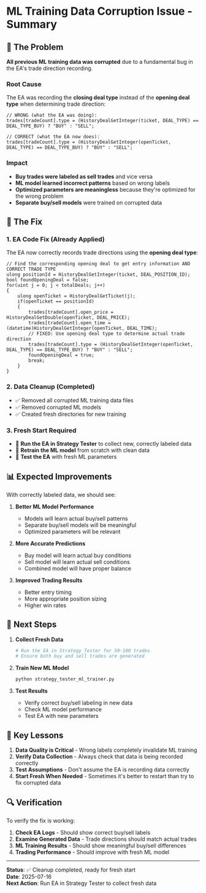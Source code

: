 # ML Training Data Corruption Issue - Summary

## 🚨 The Problem

**All previous ML training data was corrupted** due to a fundamental bug in the EA's trade direction recording.

### Root Cause
The EA was recording the **closing deal type** instead of the **opening deal type** when determining trade direction:

```mql5
// WRONG (what the EA was doing):
trades[tradeCount].type = (HistoryDealGetInteger(ticket, DEAL_TYPE) == DEAL_TYPE_BUY) ? "BUY" : "SELL";

// CORRECT (what the EA now does):
trades[tradeCount].type = (HistoryDealGetInteger(openTicket, DEAL_TYPE) == DEAL_TYPE_BUY) ? "BUY" : "SELL";
```

### Impact
- **Buy trades were labeled as sell trades** and vice versa
- **ML model learned incorrect patterns** based on wrong labels
- **Optimized parameters are meaningless** because they're optimized for the wrong problem
- **Separate buy/sell models** were trained on corrupted data

## 🔧 The Fix

### 1. EA Code Fix (Already Applied)
The EA now correctly records trade directions using the **opening deal type**:

```mql5
// Find the corresponding opening deal to get entry information AND CORRECT TRADE TYPE
ulong positionId = HistoryDealGetInteger(ticket, DEAL_POSITION_ID);
bool foundOpeningDeal = false;
for(uint j = 0; j < totalDeals; j++)
{
    ulong openTicket = HistoryDealGetTicket(j);
    if(openTicket == positionId)
    {
        trades[tradeCount].open_price = HistoryDealGetDouble(openTicket, DEAL_PRICE);
        trades[tradeCount].open_time = (datetime)HistoryDealGetInteger(openTicket, DEAL_TIME);
        // FIXED: Use opening deal type to determine actual trade direction
        trades[tradeCount].type = (HistoryDealGetInteger(openTicket, DEAL_TYPE) == DEAL_TYPE_BUY) ? "BUY" : "SELL";
        foundOpeningDeal = true;
        break;
    }
}
```

### 2. Data Cleanup (Completed)
- ✅ Removed all corrupted ML training data files
- ✅ Removed corrupted ML models
- ✅ Created fresh directories for new training

### 3. Fresh Start Required
- 🎯 **Run the EA in Strategy Tester** to collect new, correctly labeled data
- 🤖 **Retrain the ML model** from scratch with clean data
- 🔄 **Test the EA** with fresh ML parameters

## 📊 Expected Improvements

With correctly labeled data, we should see:

1. **Better ML Model Performance**
   - Models will learn actual buy/sell patterns
   - Separate buy/sell models will be meaningful
   - Optimized parameters will be relevant

2. **More Accurate Predictions**
   - Buy model will learn actual buy conditions
   - Sell model will learn actual sell conditions
   - Combined model will have proper balance

3. **Improved Trading Results**
   - Better entry timing
   - More appropriate position sizing
   - Higher win rates

## 🚀 Next Steps

1. **Collect Fresh Data**
   ```bash
   # Run the EA in Strategy Tester for 50-100 trades
   # Ensure both buy and sell trades are generated
   ```

2. **Train New ML Model**
   ```bash
   python strategy_tester_ml_trainer.py
   ```

3. **Test Results**
   - Verify correct buy/sell labeling in new data
   - Check ML model performance
   - Test EA with new parameters

## 📝 Key Lessons

1. **Data Quality is Critical** - Wrong labels completely invalidate ML training
2. **Verify Data Collection** - Always check that data is being recorded correctly
3. **Test Assumptions** - Don't assume the EA is recording data correctly
4. **Start Fresh When Needed** - Sometimes it's better to restart than try to fix corrupted data

## 🔍 Verification

To verify the fix is working:

1. **Check EA Logs** - Should show correct buy/sell labels
2. **Examine Generated Data** - Trade directions should match actual trades
3. **ML Training Results** - Should show meaningful buy/sell differences
4. **Trading Performance** - Should improve with fresh ML model

---

**Status**: ✅ Cleanup completed, ready for fresh start  
**Date**: 2025-07-16  
**Next Action**: Run EA in Strategy Tester to collect fresh data 